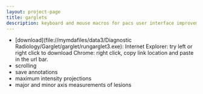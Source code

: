 ```yaml
---
layout: project-page
title: garglets
description: keyboard and mouse macros for pacs user interface improvements
---
```


- [download](file://mymdafiles/data3/Diagnostic Radiology/Garglet/garglet/rungarglet3.exe): 
Internet Explorer: try left or right click to download
Chrome: right click, copy link location and paste in the url bar.
- scrolling
- save annotations
- maximum intensity projections
- major and minor axis measurements of lesions


             
 
 
 
